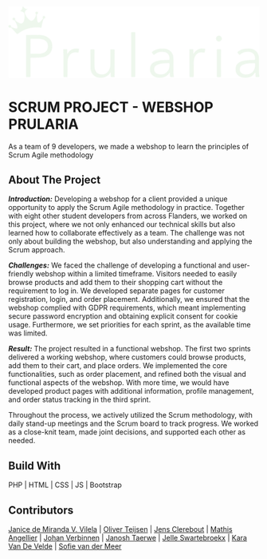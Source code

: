![alt](public/assets/images/logo/Logo_tekst_light.svg)

# SCRUM PROJECT - WEBSHOP PRULARIA
As a team of 9 developers, we made a webshop to learn the principles of Scrum Agile methodology
## About The Project
***Introduction:***
Developing a webshop for a client provided a unique opportunity to apply the Scrum Agile methodology in practice. Together with eight other student developers from across Flanders, we worked on this project, where we not only enhanced our technical skills but also learned how to collaborate effectively as a team. The challenge was not only about building the webshop, but also understanding and applying the Scrum approach.

***Challenges:***
We faced the challenge of developing a functional and user-friendly webshop within a limited timeframe. Visitors needed to easily browse products and add them to their shopping cart without the requirement to log in. We developed separate pages for customer registration, login, and order placement. Additionally, we ensured that the webshop complied with GDPR requirements, which meant implementing secure password encryption and obtaining explicit consent for cookie usage. Furthermore, we set priorities for each sprint, as the available time was limited.

***Result:***
The project resulted in a functional webshop. The first two sprints delivered a working webshop, where customers could browse products, add them to their cart, and place orders. We implemented the core functionalities, such as order placement, and refined both the visual and functional aspects of the webshop. With more time, we would have developed product pages with additional information, profile management, and order status tracking in the third sprint.

Throughout the process, we actively utilized the Scrum methodology, with daily stand-up meetings and the Scrum board to track progress. We worked as a close-knit team, made joint decisions, and supported each other as needed.
## Build With
PHP | HTML | CSS | JS | Bootstrap
## Contributors
[Janice de Miranda V. Vilela](https://github.com/janicemv) | [Oliver Teijsen](https://github.com/TeijsenOliverVDAB) | [Jens Clerebout](https://github.com/jensclerebout) | [Mathis Angellier](https://github.com/MathisAngellier) | [Johan Verbinnen](https://github.com/jvcampus)  | [Janosh Taerwe](https://github.com/JanoshT) | [Jelle Swartebroekx](https://github.com/JelleSwart) | [Kara Van De Velde](https://github.com/karavdv) | [Sofie van der Meer](https://github.com/Sofie-van-der-Meer)
